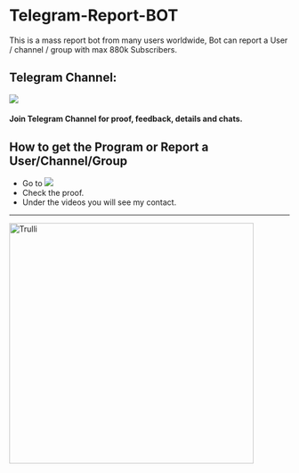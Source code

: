# Telegram-Report-BOT
This is a mass report bot from many users worldwide, Bot can report a User / channel / group with max 880k Subscribers.

## Telegram Channel:
<a href="https://t.me/reportsntg"><img src="https://img.shields.io/badge/Telegram-2CA5E0?style=for-the-badge&logo=telegram&logoColor=white"></a>
#### Join Telegram Channel for proof, feedback, details and chats.

## How to get the Program or Report a User/Channel/Group
- Go to <a href="https://t.me/reportsntg"><img src="https://img.shields.io/badge/Telegram-2CA5E0?style=for-the-badge&logo=telegram&logoColor=white"></a>
- Check the proof.
- Under the videos you will see my contact.
<hr>
<img src="https://i.postimg.cc/WbJyHdMm/palrnus.jpg" alt="Trulli" width="439" height="432">
